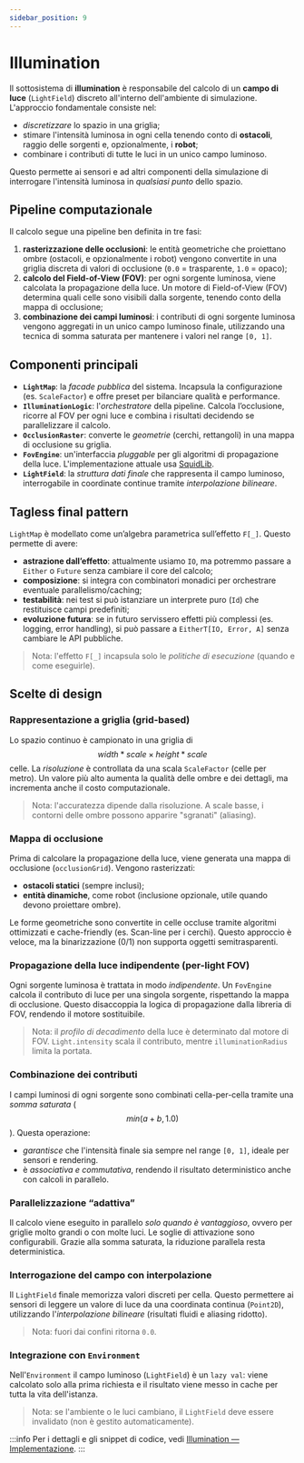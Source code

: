 ```yaml
---
sidebar_position: 9
---
```


# Illumination

Il sottosistema di **illumination** è responsabile del calcolo di un **campo di luce** (`LightField`) discreto
all'interno dell'ambiente di simulazione. L'approccio fondamentale consiste nel:

- _discretizzare_ lo spazio in una griglia;
- stimare l'intensità luminosa in ogni cella tenendo conto di **ostacoli**, raggio delle sorgenti
  e, opzionalmente, i **robot**;
- combinare i contributi di tutte le luci in un unico campo luminoso.

Questo permette ai sensori e ad altri componenti della simulazione di interrogare l'intensità luminosa in
_qualsiasi punto_ dello spazio.

## Pipeline computazionale

Il calcolo segue una pipeline ben definita in tre fasi:

1. **rasterizzazione delle occlusioni**: le entità geometriche che proiettano ombre (ostacoli, e opzionalmente i robot)
   vengono convertite in una griglia discreta di valori di occlusione (`0.0` = trasparente, `1.0` = opaco);
2. **calcolo del Field-of-View (FOV)**: per ogni sorgente luminosa, viene calcolata la propagazione della luce. Un
   motore di Field-of-View (FOV) determina quali celle sono visibili dalla sorgente, tenendo conto della mappa di
   occlusione;
3. **combinazione dei campi luminosi**: i contributi di ogni sorgente luminosa vengono aggregati in un unico
   campo luminoso finale, utilizzando una tecnica di somma saturata per mantenere i valori nel range `[0, 1]`.

## Componenti principali

- **`LightMap`**: la _facade pubblica_ del sistema. Incapsula la configurazione (es.
  `ScaleFactor`) e offre preset per bilanciare qualità e performance.
- **`IlluminationLogic`**: l'_orchestratore_ della pipeline. Calcola l’occlusione, ricorre al FOV per
  ogni luce e combina i risultati decidendo se parallelizzare il calcolo.
- **`OcclusionRaster`**: converte le _geometrie_ (cerchi, rettangoli) in una mappa di occlusione su griglia.
- **`FovEngine`**: un'interfaccia _pluggable_ per gli algoritmi di propagazione della luce. L'implementazione attuale usa
  [SquidLib](https://github.com/yellowstonegames/SquidLib).
- **`LightField`**: la _struttura dati finale_ che rappresenta il campo luminoso, interrogabile in coordinate continue
  tramite _interpolazione bilineare_.

## Tagless final pattern

`LightMap` è modellato come un’algebra parametrica sull’effetto `F[_]`. Questo permette di avere:

- **astrazione dall’effetto**: attualmente usiamo `IO`, ma potremmo passare a `Either` o `Future` senza cambiare il core del calcolo;
- **composizione**: si integra con combinatori monadici per orchestrare eventuale parallelismo/caching;
- **testabilità**: nei test si può istanziare un interprete puro (`Id`) che restituisce campi predefiniti;
- **evoluzione futura**: se in futuro servissero effetti più complessi (es. logging, error handling), si può
  passare a `EitherT[IO, Error, A]` senza cambiare le API pubbliche.

> Nota: l'effetto `F[_]` incapsula solo le _politiche di esecuzione_ (quando e come eseguirle).

## Scelte di design

### Rappresentazione a griglia (grid-based)

Lo spazio continuo è campionato in una griglia di $$width*scale × height*scale$$ celle. La _risoluzione_ è controllata
da una scala `ScaleFactor` (celle per metro). Un valore più alto aumenta la qualità delle ombre e dei
dettagli, ma incrementa anche il costo computazionale.

> Nota: l'accuratezza dipende dalla risoluzione. A scale basse, i contorni delle ombre possono apparire "sgranati"
> (aliasing).

### Mappa di occlusione

Prima di calcolare la propagazione della luce, viene generata una mappa di occlusione (`occlusionGrid`). Vengono
rasterizzati:

- **ostacoli statici** (sempre inclusi);
- **entità dinamiche**, come robot (inclusione opzionale, utile quando devono proiettare ombre).

Le forme geometriche sono convertite in celle occluse tramite algoritmi ottimizzati e cache-friendly (es. Scan-line per
i cerchi). Questo approccio è veloce, ma la binarizzazione (0/1) non supporta oggetti semitrasparenti.

### Propagazione della luce indipendente (per-light FOV)

Ogni sorgente luminosa è trattata in modo _indipendente_. Un `FovEngine` calcola il contributo di luce per
una singola sorgente, rispettando la mappa di occlusione. Questo disaccoppia la logica di propagazione dalla libreria
di FOV, rendendo il motore sostituibile.

> Nota: il _profilo di decadimento_ della luce è determinato dal motore di FOV.
> `Light.intensity` scala il contributo, mentre `illuminationRadius` limita la portata.

### Combinazione dei contributi

I campi luminosi di ogni sorgente sono combinati cella-per-cella tramite una _somma saturata_ ($$min(a+b, 1.0)$$). Questa
operazione:

- _garantisce_ che l'intensità finale sia sempre nel range `[0, 1]`, ideale per sensori e rendering.
- è _associativa e commutativa_, rendendo il risultato deterministico anche con calcoli in parallelo.

### Parallelizzazione “adattiva”

Il calcolo viene eseguito in parallelo _solo quando è vantaggioso_, ovvero per griglie molto grandi o con molte luci. Le
soglie di attivazione sono configurabili.
Grazie alla somma saturata, la riduzione parallela resta deterministica.

### Interrogazione del campo con interpolazione

Il `LightField` finale memorizza valori discreti per cella. Questo permettere ai sensori di leggere un valore di luce
da una coordinata continua (`Point2D`), utilizzando l'_interpolazione bilineare_ (risultati fluidi e aliasing ridotto).

> Nota: fuori dai confini ritorna `0.0`.

### Integrazione con `Environment`

Nell'`Environment` il campo luminoso (`LightField`) è un `lazy val`: viene calcolato solo alla prima richiesta e il
risultato viene messo in cache per tutta la vita dell'istanza.

> Nota: se l'ambiente o le luci cambiano, il `LightField` deve essere invalidato (non è gestito automaticamente).

:::info
Per i dettagli e gli snippet di codice, vedi [Illumination — Implementazione](../05-implementation/03-david-cohen/illumination.md).
:::
